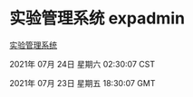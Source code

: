 # 实验管理系统 expadmin
[实验管理系统](http://59.174.26.185:56808/expadmin-782313d2-e1b1-4ea7-932e-3a55e6a1a4d0/)

2021年 07月 24日 星期六 02:30:07 CST

2021年 07月 23日 星期五 18:30:07 GMT

